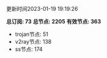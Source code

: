更新时间2023-01-19 19:19:26

**总订阅: 73**
**总节点: 2205**
**有效节点: 363**
- trojan节点: 51
- v2ray节点: 138
- ss节点: 174
